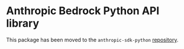 # Anthropic Bedrock Python API library

This package has been moved to the `anthropic-sdk-python` [repository](https://github.com/anthropics/anthropic-sdk-python).
